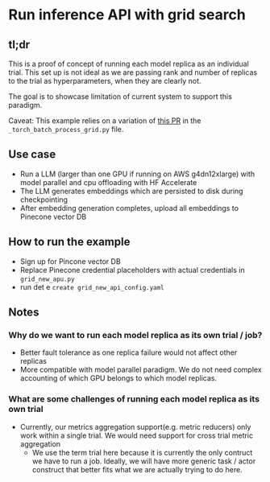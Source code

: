 # Run inference API with grid search
## tl;dr
This is a proof of concept of running each model replica as an individual trial. This set up is not ideal as we are
passing rank and number of replicas to the trial as hyperparameters, when they are clearly not.

The goal is to showcase limitation of current system to support this paradigm.

Caveat: This example relies on a variation of [this PR](https://github.com/determined-ai/determined/pull/6807) in the `_torch_batch_process_grid.py` file. 

## Use case
- Run a LLM (larger than one GPU if running on AWS g4dn12xlarge) with model parallel and cpu offloading with HF 
  Accelerate
- The LLM generates embeddings which are persisted to disk during checkpointing
- After embedding generation completes, upload all embeddings to Pinecone vector DB

## How to run the example
- Sign up for Pincone vector DB
- Replace Pinecone credential placeholders with actual credentials in `grid_new_apu.py`
- run det e `create grid_new_api_config.yaml`

## Notes

### Why do we want to run each model replica as its own trial / job?
- Better fault tolerance as one replica failure would not affect other replicas
- More compatible with model parallel paradigm. We do not need complex accounting of which GPU belongs to which model
  replicas. 

### What are some challenges of running each model replica as its own trial
- Currently, our metrics aggregation support(e.g. metric reducers) only work within a single trial. We would need
  support for cross trial metric aggregation
  - We use the term trial here because it is currently the only contruct we have to run a job. Ideally, we will have
    more generic task / actor construct that better fits what we are actually trying to do here.
